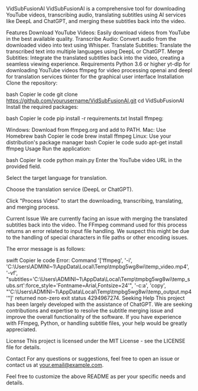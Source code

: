 VidSubFusionAI 
VidSubFusionAI is a comprehensive tool for downloading YouTube videos, transcribing audio, translating subtitles using AI services like DeepL and ChatGPT, and merging these subtitles back into the video.

Features
Download YouTube Videos: Easily download videos from YouTube in the best available quality.
Transcribe Audio: Convert audio from the downloaded video into text using Whisper.
Translate Subtitles: Translate the transcribed text into multiple languages using DeepL or ChatGPT.
Merge Subtitles: Integrate the translated subtitles back into the video, creating a seamless viewing experience.
Requirements
Python 3.6 or higher
yt-dlp for downloading YouTube videos
ffmpeg for video processing
openai and deepl for translation services
tkinter for the graphical user interface
Installation
Clone the repository:

bash
Copier le code
git clone https://github.com/yourusername/VidSubFusionAI.git
cd VidSubFusionAI
Install the required packages:

bash
Copier le code
pip install -r requirements.txt
Install ffmpeg:

Windows: Download from ffmpeg.org and add to PATH.
Mac: Use Homebrew
bash
Copier le code
brew install ffmpeg
Linux: Use your distribution's package manager
bash
Copier le code
sudo apt-get install ffmpeg
Usage
Run the application:

bash
Copier le code
python main.py
Enter the YouTube video URL in the provided field.

Select the target language for translation.

Choose the translation service (DeepL or ChatGPT).

Click "Process Video" to start the downloading, transcribing, translating, and merging process.

Current Issue
We are currently facing an issue with merging the translated subtitles back into the video. The FFmpeg command used for this process returns an error related to input file handling. We suspect this might be due to the handling of special characters in file paths or other encoding issues.

The error message is as follows:

swift
Copier le code
Error: Command '['ffmpeg', '-i', 'C:\\Users\\ADMINI~1\\AppData\\Local\\Temp\\tmpbg5wg8wi\\temp_video.mp4', '-vf', "subtitles='C:\\Users\\ADMINI~1\\AppData\\Local\\Temp\\tmpbg5wg8wi\\temp_subs.srt':force_style='Fontname=Arial,Fontsize=24'", '-c:a', 'copy', "'C:\\Users\\ADMINI~1\\AppData\\Local\\Temp\\tmpbg5wg8wi\\temp_output.mp4'"]' returned non-zero exit status 4294967274.
Seeking Help
This project has been largely developed with the assistance of ChatGPT. We are seeking contributions and expertise to resolve the subtitle merging issue and improve the overall functionality of the software. If you have experience with FFmpeg, Python, or handling subtitle files, your help would be greatly appreciated.

License
This project is licensed under the MIT License - see the LICENSE file for details.

Contact
For any questions or suggestions, feel free to open an issue or contact us at your.email@example.com.

Feel free to customize the above README as per your specific needs and details.
